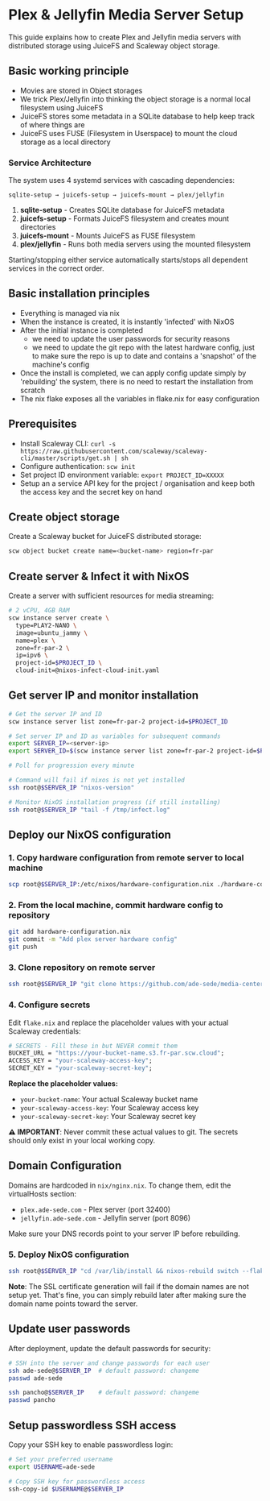 # Plex & Jellyfin Media Server Setup

This guide explains how to create Plex and Jellyfin media servers with distributed storage using JuiceFS and Scaleway object storage.

## Basic working principle

- Movies are stored in Object storages
- We trick Plex/Jellyfin into thinking the object storage is a normal local filesystem using JuiceFS
- JuiceFS stores some metadata in a SQLite database to help keep track of where things are
- JuiceFS uses FUSE (Filesystem in Userspace) to mount the cloud storage as a local directory

### Service Architecture

The system uses 4 systemd services with cascading dependencies:

```
sqlite-setup → juicefs-setup → juicefs-mount → plex/jellyfin
```

1. **sqlite-setup** - Creates SQLite database for JuiceFS metadata
1. **juicefs-setup** - Formats JuiceFS filesystem and creates mount directories
1. **juicefs-mount** - Mounts JuiceFS as FUSE filesystem
1. **plex/jellyfin** - Runs both media servers using the mounted filesystem

Starting/stopping either service automatically starts/stops all dependent services in the correct order.

## Basic installation principles

- Everything is managed via nix
- When the instance is created, it is instantly 'infected' with NixOS
- After the initial instance is completed
  - we need to update the user passwords for security reasons
  - we need to update the git repo with the latest hardware config, just to make sure the repo is up to date and contains a 'snapshot' of the machine's config
- Once the install is completed, we can apply config update simply by 'rebuilding' the system, there is no need to restart the installation from scratch
- The nix flake exposes all the variables in flake.nix for easy configuration

## Prerequisites

- Install Scaleway CLI: `curl -s https://raw.githubusercontent.com/scaleway/scaleway-cli/master/scripts/get.sh | sh`
- Configure authentication: `scw init`
- Set project ID environment variable: `export PROJECT_ID=XXXXX`
- Setup an a service API key for the project / organisation and keep both the access key and the secret key on hand

## Create object storage

Create a Scaleway bucket for JuiceFS distributed storage:

```bash
scw object bucket create name=<bucket-name> region=fr-par
```

## Create server & Infect it with NixOS

Create a server with sufficient resources for media streaming:

```bash
# 2 vCPU, 4GB RAM
scw instance server create \
  type=PLAY2-NANO \
  image=ubuntu_jammy \
  name=plex \
  zone=fr-par-2 \
  ip=ipv6 \
  project-id=$PROJECT_ID \
  cloud-init=@nixos-infect-cloud-init.yaml
```

## Get server IP and monitor installation

```bash
# Get the server IP and ID
scw instance server list zone=fr-par-2 project-id=$PROJECT_ID

# Set server IP and ID as variables for subsequent commands
export SERVER_IP=<server-ip>
export SERVER_ID=$(scw instance server list zone=fr-par-2 project-id=$PROJECT_ID -o json | jq -r '.[0].id')

# Poll for progression every minute

# Command will fail if nixos is not yet installed
ssh root@$SERVER_IP "nixos-version"

# Monitor NixOS installation progress (if still installing)
ssh root@$SERVER_IP "tail -f /tmp/infect.log"
```

## Deploy our NixOS configuration

### 1. Copy hardware configuration from remote server to local machine

```bash
scp root@$SERVER_IP:/etc/nixos/hardware-configuration.nix ./hardware-configuration.nix
```

### 2. From the local machine, commit hardware config to repository

```bash
git add hardware-configuration.nix
git commit -m "Add plex server hardware config"
git push
```

### 3. Clone repository on remote server

```bash
ssh root@$SERVER_IP "git clone https://github.com/ade-sede/media-center.git /var/lib/install"
```

### 4. Configure secrets

Edit `flake.nix` and replace the placeholder values with your actual Scaleway credentials:

```nix
# SECRETS - Fill these in but NEVER commit them
BUCKET_URL = "https://your-bucket-name.s3.fr-par.scw.cloud";
ACCESS_KEY = "your-scaleway-access-key"; 
SECRET_KEY = "your-scaleway-secret-key";
```

**Replace the placeholder values:**

- `your-bucket-name`: Your actual Scaleway bucket name
- `your-scaleway-access-key`: Your Scaleway access key
- `your-scaleway-secret-key`: Your Scaleway secret key

**⚠️ IMPORTANT**: Never commit these actual values to git. The secrets should only exist in your local working copy.

## Domain Configuration

Domains are hardcoded in `nix/nginx.nix`. To change them, edit the virtualHosts section:

- `plex.ade-sede.com` - Plex server (port 32400)
- `jellyfin.ade-sede.com` - Jellyfin server (port 8096)

Make sure your DNS records point to your server IP before rebuilding.

### 5. Deploy NixOS configuration

```bash
ssh root@$SERVER_IP "cd /var/lib/install && nixos-rebuild switch --flake .#plex"
```

**Note**: The SSL certificate generation will fail if the domain names are not setup yet. That's fine, you can simply rebuild later after making sure the domain name points toward the server.

## Update user passwords

After deployment, update the default passwords for security:

```bash
# SSH into the server and change passwords for each user
ssh ade-sede@$SERVER_IP  # default password: changeme
passwd ade-sede

ssh pancho@$SERVER_IP    # default password: changeme
passwd pancho
```

## Setup passwordless SSH access

Copy your SSH key to enable passwordless login:

```bash
# Set your preferred username
export USERNAME=ade-sede

# Copy SSH key for passwordless access
ssh-copy-id $USERNAME@$SERVER_IP
```
